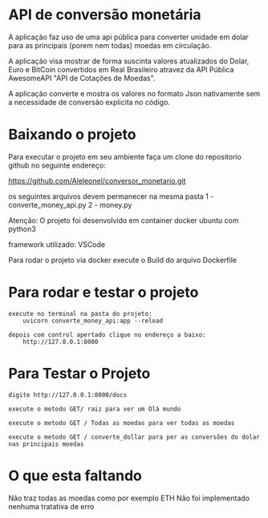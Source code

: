 # API de conversão monetária

A aplicação faz uso de uma api pública para converter unidade em dolar para as principais (porem nem todas) moedas em circulação.

A aplicação visa mostrar de forma suscinta valores atualizados do Dolar, Euro e BitCoin convertidos em Real 
Brasileiro atravez da API Pública AwesomeAPI "API de Cotações de Moedas".

A aplicação converte e mostra os valores no formato Json nativamente sem a necessidade de conversão explicita no código.

# Baixando o projeto

Para executar o projeto em seu ambiente faça um clone do repositorio github no seguinte endereço:

https://github.com/Aleleonel/conversor_monetario.git

os seguintes arquivos devem permanecer na mesma pasta
    1 - converte_money_api.py
    2 - money.py

Atenção: O projeto foi desenvolvido em container docker ubuntu com python3

framework utilizado: VSCode


Para rodar o projeto via docker execute o Build do arquivo Dockerfile

# Para rodar e testar o projeto

    execute no terminal na pasta do projeto:   
        uvicorn converte_money_api:app --reload

    depois com control apertado clique no endereço a baixo:
        http://127.0.0.1:8000
    
# Para Testar o Projeto
    digite http://127.0.0.1:8000/docs

    execute o metodo GET/ raiz para ver um Olá mundo

    execute o metodo GET / Todas as moedas para ver todas as moedas 

    execute o metodo GET / converte_dollar para per as conversões do dolar nas principais moedas 

# O que esta faltando

Não traz todas as moedas como por exemplo ETH
Não foi implementado nenhuma tratativa de erro


